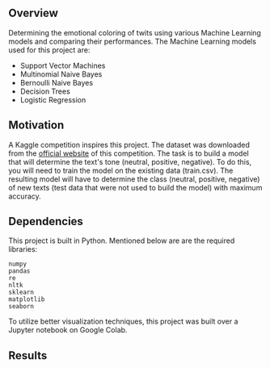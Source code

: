 ## Overview
Determining the emotional coloring of twits using various Machine Learning models and comparing their performances. The Machine Learning models used for this project are: 
- Support Vector Machines
- Multinomial Naive Bayes
- Bernoulli Naive Bayes
- Decision Trees
- Logistic Regression

## Motivation
A Kaggle competition inspires this project. The dataset was downloaded from the [official website](https://www.kaggle.com/c/twitter-sentiment-analysis2) of this competition.
The task is to build a model that will determine the text's tone (neutral, positive, negative). To do this, you will need to train the model on the existing data (train.csv). The resulting model will have to determine the class (neutral, positive, negative) of new texts (test data that were not used to build the model) with maximum accuracy.

## Dependencies
This project is built in Python. Mentioned below are are the required libraries:
```
numpy
pandas
re
nltk
sklearn
matplotlib
seaborn
```
To utilize better visualization techniques, this project was built over a Jupyter notebook on Google Colab.

## Results
